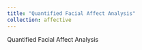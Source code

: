 ```yaml
---
title: "Quantified Facial Affect Analysis"
collection: affective
---
```


Quantified Facial Affect Analysis